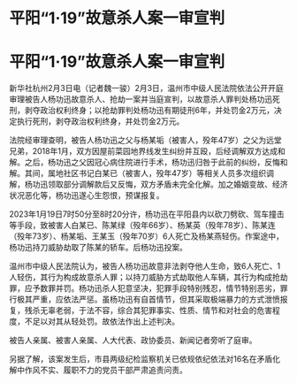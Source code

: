 # 平阳“1·19”故意杀人案一审宣判

# 平阳“1·19”故意杀人案一审宣判

新华社杭州2月3日电（记者魏一骏）2月3日，温州市中级人民法院依法公开开庭审理被告人杨功迅故意杀人、抢劫一案并当庭宣判，以故意杀人罪判处杨功迅死刑，剥夺政治权利终身；以抢劫罪判处杨功迅有期徒刑6年，并处罚金2万元，决定执行死刑，剥夺政治权利终身，并处罚金2万元。

法院经审理查明，被告人杨功迅之父与杨某垢（被害人，殁年47岁）之父为远堂兄弟，2018年1月，双方因屋前菜园地界线发生纠纷并互殴，后经调解双方达成和解。之后，杨功迅之父因冠心病住院进行手术，杨功迅归咎于此前的纠纷，反悔和解。其间，属地社区书记白某已（被害人，殁年47岁）等相关人员多次组织调解，杨功迅领取部分调解款后又反悔，双方矛盾未完全化解。加之婚姻变故、经济状况恶化等，杨功迅遂心生怨恨，预谋报复。

2023年1月19日7时50分至8时20分许，杨功迅在平阳县内以砍刀劈砍、驾车撞击等手段，致被害人白某已、陈某绿（殁年66岁）、杨某英（殁年78岁）、陈某连（殁年73岁）、杨某垢、王某玉（殁年70岁）6人死亡及杨某燕轻伤。作案途中，杨功迅持刀威胁劫取了陈某的轿车。后杨功迅投案。

温州市中级人民法院认为，被告人杨功迅故意非法剥夺他人生命，致6人死亡、1人轻伤，其行为构成故意杀人罪；以持刀威胁方式劫取他人车辆，其行为构成抢劫罪，应予数罪并罚。杨功迅杀人犯意坚决，犯罪手段特别残忍，情节特别恶劣，罪行极其严重，应依法严惩。虽杨功迅有自首情节，但其采取极端暴力的方式泄愤报复，残杀无辜老弱，于法不容，综合其犯罪事实、性质、情节和对社会的危害程度，不足以对其从轻处罚。故依法作出上述判决。

被告人亲属、被害人亲属、人大代表、政协委员、新闻记者旁听了庭审。

另据了解，该案发生后，市县两级纪检监察机关已依规依纪依法对16名在矛盾化解中作风不实、履职不力的党员干部严肃追责问责。


